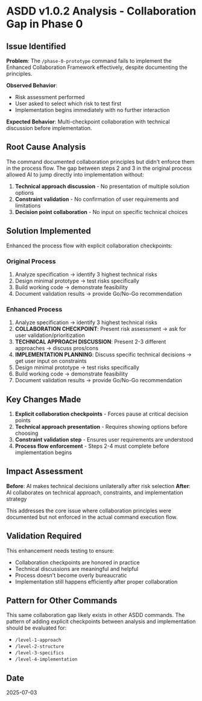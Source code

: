 # ASDD v1.0.2 Analysis - Collaboration Gap in Phase 0

## Issue Identified

**Problem**: The `/phase-0-prototype` command fails to implement the Enhanced Collaboration Framework effectively, despite documenting the principles.

**Observed Behavior**:
- Risk assessment performed
- User asked to select which risk to test first
- Implementation begins immediately with no further interaction

**Expected Behavior**: Multi-checkpoint collaboration with technical discussion before implementation.

## Root Cause Analysis

The command documented collaboration principles but didn't enforce them in the process flow. The gap between steps 2 and 3 in the original process allowed AI to jump directly into implementation without:

1. **Technical approach discussion** - No presentation of multiple solution options
2. **Constraint validation** - No confirmation of user requirements and limitations
3. **Decision point collaboration** - No input on specific technical choices

## Solution Implemented

Enhanced the process flow with explicit collaboration checkpoints:

### Original Process
1. Analyze specification → identify 3 highest technical risks
2. Design minimal prototype → test risks specifically
3. Build working code → demonstrate feasibility
4. Document validation results → provide Go/No-Go recommendation

### Enhanced Process
1. Analyze specification → identify 3 highest technical risks
2. **COLLABORATION CHECKPOINT**: Present risk assessment → ask for user validation/prioritization
3. **TECHNICAL APPROACH DISCUSSION**: Present 2-3 different approaches → discuss pros/cons
4. **IMPLEMENTATION PLANNING**: Discuss specific technical decisions → get user input on constraints
5. Design minimal prototype → test risks specifically
6. Build working code → demonstrate feasibility
7. Document validation results → provide Go/No-Go recommendation

## Key Changes Made

1. **Explicit collaboration checkpoints** - Forces pause at critical decision points
2. **Technical approach presentation** - Requires showing options before choosing
3. **Constraint validation step** - Ensures user requirements are understood
4. **Process flow enforcement** - Steps 2-4 must complete before implementation begins

## Impact Assessment

**Before**: AI makes technical decisions unilaterally after risk selection
**After**: AI collaborates on technical approach, constraints, and implementation strategy

This addresses the core issue where collaboration principles were documented but not enforced in the actual command execution flow.

## Validation Required

This enhancement needs testing to ensure:
- Collaboration checkpoints are honored in practice
- Technical discussions are meaningful and helpful
- Process doesn't become overly bureaucratic
- Implementation still happens efficiently after proper collaboration

## Pattern for Other Commands

This same collaboration gap likely exists in other ASDD commands. The pattern of adding explicit checkpoints between analysis and implementation should be evaluated for:
- `/level-1-approach`
- `/level-2-structure`
- `/level-3-specifics`
- `/level-4-implementation`

## Date

2025-07-03